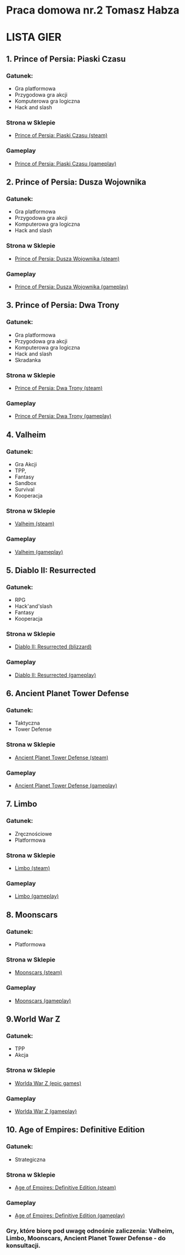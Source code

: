 # Praca domowa nr.2 Tomasz Habza
# LISTA GIER 



## 1. Prince of Persia: Piaski Czasu

 ### Gatunek: 
- Gra platformowa
- Przygodowa gra akcji
- Komputerowa gra logiczna
- Hack and slash

 ### Strona w Sklepie
 - [Prince of Persia: Piaski Czasu (steam)](https://store.steampowered.com/app/13600/Prince_of_Persia_The_Sands_of_Time/)
 
 ### Gameplay
- [Prince of Persia: Piaski Czasu (gameplay)](https://www.youtube.com/watch?v=dAvpvVSqxyg&t=6s)


## 2. Prince of Persia: Dusza Wojownika

 ### Gatunek: 
- Gra platformowa
- Przygodowa gra akcji
- Komputerowa gra logiczna
- Hack and slash

 ### Strona w Sklepie
 - [Prince of Persia: Dusza Wojownika (steam)](https://store.steampowered.com/app/13500/Prince_of_Persia_Warrior_Within/)
 
 ### Gameplay
- [Prince of Persia: Dusza Wojownika (gameplay)](https://www.youtube.com/watch?v=DQryO3DojOo)


## 3. Prince of Persia: Dwa Trony

 ### Gatunek:
- Gra platformowa
- Przygodowa gra akcji
- Komputerowa gra logiczna
- Hack and slash
- Skradanka

 ### Strona w Sklepie
 - [Prince of Persia: Dwa Trony (steam)](https://store.steampowered.com/app/13530/Prince_of_Persia_The_Two_Thrones/)
 
 ### Gameplay
- [Prince of Persia: Dwa Trony (gameplay)](https://www.youtube.com/watch?v=BYbSs6DTRhQ)


## 4. Valheim

 ### Gatunek:
- Gra Akcji
- TPP,
- Fantasy
- Sandbox
- Survival
- Kooperacja

 ### Strona w Sklepie
 - [Valheim (steam)](https://diablo2.blizzard.com/pl-pl)
 
 ### Gameplay
- [Valheim (gameplay)](https://www.youtube.com/watch?v=S0acVR_ARKI)


## 5. Diablo II: Resurrected

 ### Gatunek:
- RPG
- Hack'and'slash 
- Fantasy
- Kooperacja

 ### Strona w Sklepie
 - [Diablo II: Resurrected (blizzard)](https://store.steampowered.com/app/892970/Valheim/)
 
 ### Gameplay
- [Diablo II: Resurrected (gameplay)](https://www.youtube.com/watch?v=wf_9TorYjeo)


## 6. Ancient Planet Tower Defense

 ### Gatunek:
- Taktyczna
- Tower Defense

 ### Strona w Sklepie
 - [Ancient Planet Tower Defense (steam)](https://store.steampowered.com/app/345090/Ancient_Planet_Tower_Defense/)
 
 ### Gameplay
- [Ancient Planet Tower Defense (gameplay)](https://www.youtube.com/watch?v=NvyQ8Jj3PYA)


## 7. Limbo

 ### Gatunek:
- Zręcznościowe
- Platformowa

### Strona w Sklepie
 - [Limbo (steam)](https://store.steampowered.com/app/48000/LIMBO/?l=polish)
 
 ### Gameplay
- [Limbo (gameplay)](https://www.youtube.com/watch?v=qTbE2qNWKnw)


## 8. Moonscars


 ### Gatunek:
- Platformowa

### Strona w Sklepie
 - [Moonscars (steam)](https://store.steampowered.com/app/1374970/Moonscars/)
 
 ### Gameplay
- [Moonscars (gameplay)](https://www.youtube.com/watch?v=kEz2illKG7s)



## 9.World War Z


 ### Gatunek:
 - TPP
 - Akcja



### Strona w Sklepie
 - [Worlda War Z (epic games)](https://store.epicgames.com/pl/p/world-war-z)
 
 ### Gameplay
- [Worlda War Z (gameplay)](https://www.youtube.com/watch?v=mlgdIya19q4)



## 10. Age of Empires: Definitive Edition


 ### Gatunek:
 - Strategiczna
 



### Strona w Sklepie
 - [Age of Empires: Definitive Edition (steam)](https://store.steampowered.com/app/1017900/Age_of_Empires_Definitive_Edition/)
 
 ### Gameplay
- [Age of Empires: Definitive Edition (gameplay)](https://www.youtube.com/watch?v=ZcrXw9H7yiM)


 ### Gry, które biorę pod uwagę odnośnie zaliczenia: Valheim, Limbo, Moonscars, Ancient Planet Tower Defense - do konsultacji.


























